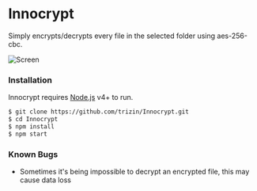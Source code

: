 # Innocrypt
Simply encrypts/decrypts every file in the selected folder using aes-256-cbc.


![Screen](https://i.ibb.co/KxcZHc5/asdasd.png)

### Installation

Innocrypt requires [Node.js](https://nodejs.org/) v4+ to run.

```sh
$ git clone https://github.com/trizin/Innocrypt.git
$ cd Innocrypt
$ npm install
$ npm start
```

### Known Bugs
- Sometimes it's being impossible to decrypt an encrypted file, this may cause data loss
